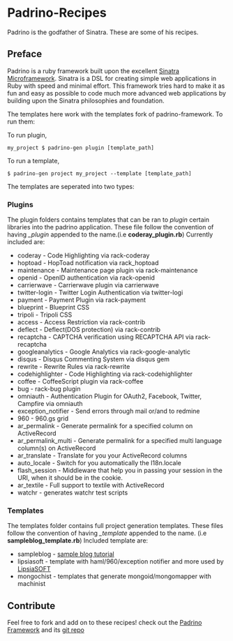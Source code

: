 # Padrino-Recipes

Padrino is the godfather of Sinatra. These are some of his recipes.

## Preface

Padrino is a ruby framework built upon the excellent [Sinatra Microframework](http://www.sinatrarb.com).
Sinatra is a DSL for creating simple web applications in Ruby with speed and minimal effort.
This framework tries hard to make it as fun and easy as possible to code much more advanced web applications by
building upon the Sinatra philosophies and foundation.

The templates here work with the templates fork of padrino-framework. To run them:

To run plugin,

    my_project $ padrino-gen plugin [template_path]

To run a template,

    $ padrino-gen project my_project --template [template_path]

The templates are seperated into two types:

### Plugins

The plugin folders contains templates that can be ran to *plugin* certain libraries into the padrino application. These file follow the convention of having *_plugin* appended to the name.(i.e **coderay_plugin.rb**) Currently included are:

*   coderay            - Code Highlighting via rack-coderay
*   hoptoad            - HopToad notification via rack_hoptoad
*   maintenance        - Maintenance page plugin via rack-maintenance
*   openid             - OpenID authentication via rack-openid
*   carrierwave        - Carrierwave plugin via carrierwave
*   twitter-login      - Twitter Login Authentication via twitter-logi
*   payment            - Payment Plugin via rack-payment
*   blueprint          - Blueprint CSS
*   tripoli            - Tripoli CSS
*   access             - Access Restriction via rack-contrib
*   deflect            - Deflect(DOS protection) via rack-contrib
*   recaptcha          - CAPTCHA verification using RECAPTCHA API via rack-recaptcha
*   googleanalytics    - Google Analytics via rack-google-analytic
*   disqus             - Disqus Commenting System via disqus gem
*   rewrite            - Rewrite Rules via rack-rewrite
*   codehighlighter    - Code Highlighting via rack-codehighlighter
*   coffee             - CoffeeScript plugin via rack-coffee
*   bug                - rack-bug plugin
*   omniauth           - Authentication Plugin for OAuth2, Facebook, Twitter, Campfire via omniauth
*   exception_notifier - Send errors through mail or/and to redmine
*   960                - 960.gs grid
*   ar_permalink       - Generate permalink for a specified column on ActiveRecord
*   ar_permalink_multi - Generate permalink for a specified multi language column(s) on ActiveRecord
*   ar_translate       - Translate for you your ActiveRecord columns
*   auto_locale        - Switch for you automatically the I18n.locale
*   flash_session      - Middleware that help you in passing your session in the URI, when it should be in the cookie.
*   ar_textile         - Full support to textile with ActiveRecord
*   watchr             - generates watchr test scripts
### Templates

The templates folder contains full project generation templates. These files follow the convention of having *_template* appended to the name. (i.e __sampleblog_template.rb__) Included template are:

  *   sampleblog - [sample blog tutorial](http://www.padrinorb.com/guides/blog-tutorial)
  *   lipsiasoft - template with haml/960/exception notifier and more used by [LipsiaSOFT](http://www.lipsiasoft.com)
  *   mongochist - templates that generate mongoid/mongomapper with machinist

## Contribute

Feel free to fork and add on to these recipes!
check out the [Padrino Framework](http://www.padrinorb.com) and its [git repo](http://github.com/padrino/padrino-framework)